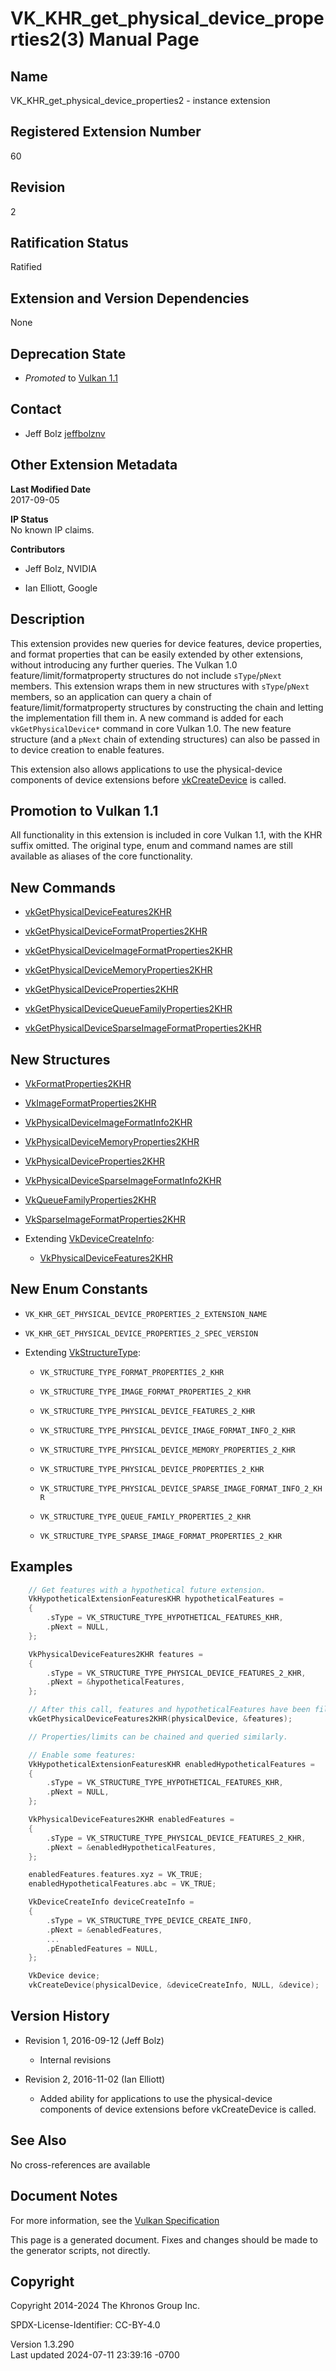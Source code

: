 # VK_KHR_get_physical_device_properties2(3) Manual Page

## Name

VK_KHR_get_physical_device_properties2 - instance extension



## <a href="#_registered_extension_number" class="anchor"></a>Registered Extension Number

60

## <a href="#_revision" class="anchor"></a>Revision

2

## <a href="#_ratification_status" class="anchor"></a>Ratification Status

Ratified

## <a href="#_extension_and_version_dependencies" class="anchor"></a>Extension and Version Dependencies

None

## <a href="#_deprecation_state" class="anchor"></a>Deprecation State

- *Promoted* to <a
  href="https://registry.khronos.org/vulkan/specs/1.3-extensions/html/vkspec.html#versions-1.1-promotions"
  target="_blank" rel="noopener">Vulkan 1.1</a>

## <a href="#_contact" class="anchor"></a>Contact

- Jeff Bolz <a
  href="https://github.com/KhronosGroup/Vulkan-Docs/issues/new?body=%5BVK_KHR_get_physical_device_properties2%5D%20@jeffbolznv%0A*Here%20describe%20the%20issue%20or%20question%20you%20have%20about%20the%20VK_KHR_get_physical_device_properties2%20extension*"
  target="_blank" rel="nofollow noopener"><em></em>jeffbolznv</a>

## <a href="#_other_extension_metadata" class="anchor"></a>Other Extension Metadata

**Last Modified Date**  
2017-09-05

**IP Status**  
No known IP claims.

**Contributors**  
- Jeff Bolz, NVIDIA

- Ian Elliott, Google

## <a href="#_description" class="anchor"></a>Description

This extension provides new queries for device features, device
properties, and format properties that can be easily extended by other
extensions, without introducing any further queries. The Vulkan 1.0
feature/limit/formatproperty structures do not include `sType`/`pNext`
members. This extension wraps them in new structures with
`sType`/`pNext` members, so an application can query a chain of
feature/limit/formatproperty structures by constructing the chain and
letting the implementation fill them in. A new command is added for each
`vkGetPhysicalDevice*` command in core Vulkan 1.0. The new feature
structure (and a `pNext` chain of extending structures) can also be
passed in to device creation to enable features.

This extension also allows applications to use the physical-device
components of device extensions before
[vkCreateDevice](https://registry.khronos.org/vulkan/specs/1.3-extensions/man/html/vkCreateDevice.html) is called.

## <a href="#_promotion_to_vulkan_1_1" class="anchor"></a>Promotion to Vulkan 1.1

All functionality in this extension is included in core Vulkan 1.1, with
the KHR suffix omitted. The original type, enum and command names are
still available as aliases of the core functionality.

## <a href="#_new_commands" class="anchor"></a>New Commands

- [vkGetPhysicalDeviceFeatures2KHR](https://registry.khronos.org/vulkan/specs/1.3-extensions/man/html/vkGetPhysicalDeviceFeatures2KHR.html)

- [vkGetPhysicalDeviceFormatProperties2KHR](https://registry.khronos.org/vulkan/specs/1.3-extensions/man/html/vkGetPhysicalDeviceFormatProperties2KHR.html)

- [vkGetPhysicalDeviceImageFormatProperties2KHR](https://registry.khronos.org/vulkan/specs/1.3-extensions/man/html/vkGetPhysicalDeviceImageFormatProperties2KHR.html)

- [vkGetPhysicalDeviceMemoryProperties2KHR](https://registry.khronos.org/vulkan/specs/1.3-extensions/man/html/vkGetPhysicalDeviceMemoryProperties2KHR.html)

- [vkGetPhysicalDeviceProperties2KHR](https://registry.khronos.org/vulkan/specs/1.3-extensions/man/html/vkGetPhysicalDeviceProperties2KHR.html)

- [vkGetPhysicalDeviceQueueFamilyProperties2KHR](https://registry.khronos.org/vulkan/specs/1.3-extensions/man/html/vkGetPhysicalDeviceQueueFamilyProperties2KHR.html)

- [vkGetPhysicalDeviceSparseImageFormatProperties2KHR](https://registry.khronos.org/vulkan/specs/1.3-extensions/man/html/vkGetPhysicalDeviceSparseImageFormatProperties2KHR.html)

## <a href="#_new_structures" class="anchor"></a>New Structures

- [VkFormatProperties2KHR](https://registry.khronos.org/vulkan/specs/1.3-extensions/man/html/VkFormatProperties2KHR.html)

- [VkImageFormatProperties2KHR](https://registry.khronos.org/vulkan/specs/1.3-extensions/man/html/VkImageFormatProperties2KHR.html)

- [VkPhysicalDeviceImageFormatInfo2KHR](https://registry.khronos.org/vulkan/specs/1.3-extensions/man/html/VkPhysicalDeviceImageFormatInfo2KHR.html)

- [VkPhysicalDeviceMemoryProperties2KHR](https://registry.khronos.org/vulkan/specs/1.3-extensions/man/html/VkPhysicalDeviceMemoryProperties2KHR.html)

- [VkPhysicalDeviceProperties2KHR](https://registry.khronos.org/vulkan/specs/1.3-extensions/man/html/VkPhysicalDeviceProperties2KHR.html)

- [VkPhysicalDeviceSparseImageFormatInfo2KHR](https://registry.khronos.org/vulkan/specs/1.3-extensions/man/html/VkPhysicalDeviceSparseImageFormatInfo2KHR.html)

- [VkQueueFamilyProperties2KHR](https://registry.khronos.org/vulkan/specs/1.3-extensions/man/html/VkQueueFamilyProperties2KHR.html)

- [VkSparseImageFormatProperties2KHR](https://registry.khronos.org/vulkan/specs/1.3-extensions/man/html/VkSparseImageFormatProperties2KHR.html)

- Extending [VkDeviceCreateInfo](https://registry.khronos.org/vulkan/specs/1.3-extensions/man/html/VkDeviceCreateInfo.html):

  - [VkPhysicalDeviceFeatures2KHR](https://registry.khronos.org/vulkan/specs/1.3-extensions/man/html/VkPhysicalDeviceFeatures2KHR.html)

## <a href="#_new_enum_constants" class="anchor"></a>New Enum Constants

- `VK_KHR_GET_PHYSICAL_DEVICE_PROPERTIES_2_EXTENSION_NAME`

- `VK_KHR_GET_PHYSICAL_DEVICE_PROPERTIES_2_SPEC_VERSION`

- Extending [VkStructureType](https://registry.khronos.org/vulkan/specs/1.3-extensions/man/html/VkStructureType.html):

  - `VK_STRUCTURE_TYPE_FORMAT_PROPERTIES_2_KHR`

  - `VK_STRUCTURE_TYPE_IMAGE_FORMAT_PROPERTIES_2_KHR`

  - `VK_STRUCTURE_TYPE_PHYSICAL_DEVICE_FEATURES_2_KHR`

  - `VK_STRUCTURE_TYPE_PHYSICAL_DEVICE_IMAGE_FORMAT_INFO_2_KHR`

  - `VK_STRUCTURE_TYPE_PHYSICAL_DEVICE_MEMORY_PROPERTIES_2_KHR`

  - `VK_STRUCTURE_TYPE_PHYSICAL_DEVICE_PROPERTIES_2_KHR`

  - `VK_STRUCTURE_TYPE_PHYSICAL_DEVICE_SPARSE_IMAGE_FORMAT_INFO_2_KHR`

  - `VK_STRUCTURE_TYPE_QUEUE_FAMILY_PROPERTIES_2_KHR`

  - `VK_STRUCTURE_TYPE_SPARSE_IMAGE_FORMAT_PROPERTIES_2_KHR`

## <a href="#_examples" class="anchor"></a>Examples

``` c
    // Get features with a hypothetical future extension.
    VkHypotheticalExtensionFeaturesKHR hypotheticalFeatures =
    {
        .sType = VK_STRUCTURE_TYPE_HYPOTHETICAL_FEATURES_KHR,
        .pNext = NULL,
    };

    VkPhysicalDeviceFeatures2KHR features =
    {
        .sType = VK_STRUCTURE_TYPE_PHYSICAL_DEVICE_FEATURES_2_KHR,
        .pNext = &hypotheticalFeatures,
    };

    // After this call, features and hypotheticalFeatures have been filled out.
    vkGetPhysicalDeviceFeatures2KHR(physicalDevice, &features);

    // Properties/limits can be chained and queried similarly.

    // Enable some features:
    VkHypotheticalExtensionFeaturesKHR enabledHypotheticalFeatures =
    {
        .sType = VK_STRUCTURE_TYPE_HYPOTHETICAL_FEATURES_KHR,
        .pNext = NULL,
    };

    VkPhysicalDeviceFeatures2KHR enabledFeatures =
    {
        .sType = VK_STRUCTURE_TYPE_PHYSICAL_DEVICE_FEATURES_2_KHR,
        .pNext = &enabledHypotheticalFeatures,
    };

    enabledFeatures.features.xyz = VK_TRUE;
    enabledHypotheticalFeatures.abc = VK_TRUE;

    VkDeviceCreateInfo deviceCreateInfo =
    {
        .sType = VK_STRUCTURE_TYPE_DEVICE_CREATE_INFO,
        .pNext = &enabledFeatures,
        ...
        .pEnabledFeatures = NULL,
    };

    VkDevice device;
    vkCreateDevice(physicalDevice, &deviceCreateInfo, NULL, &device);
```

## <a href="#_version_history" class="anchor"></a>Version History

- Revision 1, 2016-09-12 (Jeff Bolz)

  - Internal revisions

- Revision 2, 2016-11-02 (Ian Elliott)

  - Added ability for applications to use the physical-device components
    of device extensions before vkCreateDevice is called.

## <a href="#_see_also" class="anchor"></a>See Also

No cross-references are available

## <a href="#_document_notes" class="anchor"></a>Document Notes

For more information, see the <a
href="https://registry.khronos.org/vulkan/specs/1.3-extensions/html/vkspec.html#VK_KHR_get_physical_device_properties2"
target="_blank" rel="noopener">Vulkan Specification</a>

This page is a generated document. Fixes and changes should be made to
the generator scripts, not directly.

## <a href="#_copyright" class="anchor"></a>Copyright

Copyright 2014-2024 The Khronos Group Inc.

SPDX-License-Identifier: CC-BY-4.0

Version 1.3.290  
Last updated 2024-07-11 23:39:16 -0700
